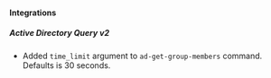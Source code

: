 
#### Integrations
##### Active Directory Query v2
- Added `time_limit` argument to `ad-get-group-members` command. Defaults is 30 seconds.
